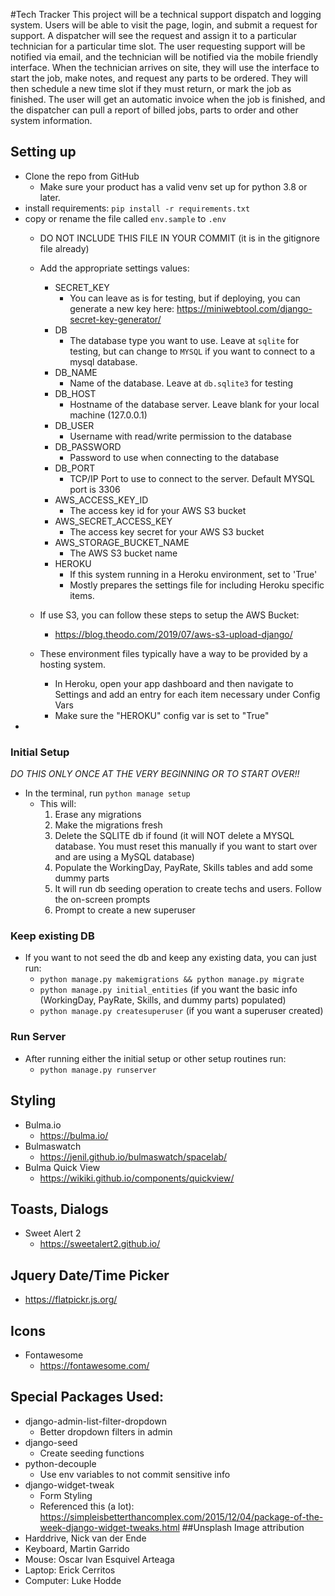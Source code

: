 #Tech Tracker
This project will be a technical support dispatch and logging system.  Users will be able to visit the page, login, and submit a request for support.  A dispatcher will see the request and assign it to a particular technician for a particular time slot.  The user requesting support will be notified via email, and the technician will be notified via the mobile friendly interface. When the technician arrives on site, they will use the interface to start the job, make notes, and request any parts to be ordered.  They will then schedule a new time slot if they must return, or mark the job as finished.  The user will get an automatic invoice when the job is finished, and the dispatcher can pull a report of billed jobs, parts to order and other system information. 

## Setting up
- Clone the repo from GitHub
  - Make sure your product has a valid venv set up for python 3.8 or later.
- install requirements: `pip install -r requirements.txt`
- copy or rename the file called `env.sample` to `.env`
  - DO NOT INCLUDE THIS FILE IN YOUR COMMIT (it is in the gitignore file already)
  - Add the appropriate settings values:
    - SECRET_KEY
      - You can leave as is for testing, but if deploying, you can generate a new key here: https://miniwebtool.com/django-secret-key-generator/
    - DB
      - The database type you want to use.  Leave at `sqlite` for testing, but can change to `MYSQL` if you want to connect to a mysql database.
    - DB_NAME
      - Name of the database.  Leave at `db.sqlite3` for testing
    - DB_HOST
      - Hostname of the database server.  Leave blank for your local machine (127.0.0.1)
    - DB_USER
      - Username with read/write permission to the database
    - DB_PASSWORD
      - Password to use when connecting to the database
    - DB_PORT
      - TCP/IP Port to use to connect to the server.  Default MYSQL port is 3306
    - AWS_ACCESS_KEY_ID
      - The access key id for your AWS S3 bucket
    - AWS_SECRET_ACCESS_KEY
      - The access key secret for your AWS S3 bucket
    - AWS_STORAGE_BUCKET_NAME
      - The AWS S3 bucket name
    - HEROKU
      - If this system running in a Heroku environment, set to 'True'
      - Mostly prepares the settings file for including Heroku specific items.

  - If use S3, you can follow these steps to setup the AWS Bucket:
    - https://blog.theodo.com/2019/07/aws-s3-upload-django/
  - These environment files typically have a way to be provided by a hosting system.
    - In Heroku, open your app dashboard and then navigate to Settings and add an entry for each item necessary under Config Vars
    - Make sure the "HEROKU" config var is set to "True"
- 

### Initial Setup
*DO THIS ONLY ONCE AT THE VERY BEGINNING OR TO START OVER!!*
- In the terminal, run `python manage setup` 
  - This will:
    1. Erase any migrations
    2. Make the migrations fresh
    3. Delete the SQLITE db if found (it will NOT delete a MYSQL database.  You must reset this manually if you want to start over and are using a MySQL database)
    4. Populate the WorkingDay, PayRate, Skills tables and add some dummy parts
    5. It will run db seeding operation to create techs and users.  Follow the on-screen prompts
    6. Prompt to create a new superuser



### Keep existing DB
- If you want to not seed the db and keep any existing data, you can just run:
  - `python manage.py makemigrations && python manage.py migrate`
  - `python manage.py initial_entities` (if you want the basic info (WorkingDay, PayRate, Skills, and dummy parts) populated)
  - `python manage.py createsuperuser` (if you want a superuser created)

### Run Server
- After running either the initial setup or other setup routines run:
  - `python manage.py runserver`

## Styling
- Bulma.io
  - https://bulma.io/
- Bulmaswatch
  - https://jenil.github.io/bulmaswatch/spacelab/
- Bulma Quick View
  - https://wikiki.github.io/components/quickview/

## Toasts, Dialogs
- Sweet Alert 2
  - https://sweetalert2.github.io/

## Jquery Date/Time Picker
- https://flatpickr.js.org/

## Icons
- Fontawesome
  - https://fontawesome.com/

## Special Packages Used:
- django-admin-list-filter-dropdown
  - Better dropdown filters in admin
- django-seed
  - Create seeding functions
- python-decouple
  - Use env variables to not commit sensitive info
- django-widget-tweak
  - Form Styling
  - Referenced this (a lot): https://simpleisbetterthancomplex.com/2015/12/04/package-of-the-week-django-widget-tweaks.html
##Unsplash Image attribution
- Harddrive, Nick van der Ende
- Keyboard, Martin Garrido
- Mouse: Oscar Ivan Esquivel Arteaga
- Laptop: Erick Cerritos
- Computer: Luke Hodde
